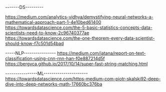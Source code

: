-------DS---------



https://medium.com/analytics-vidhya/demystifying-neural-networks-a-mathematical-approach-part-1-4e10bed61400
https://towardsdatascience.com/the-5-basic-statistics-concepts-data-scientists-need-to-know-2c96740377ae
https://towardsdatascience.com/the-one-theorem-every-data-scientist-should-know-f7c501d54bad



-----NLP----------------
https://medium.com/jatana/report-on-text-classification-using-cnn-rnn-han-f0e887214d5f
https://bergvca.github.io/2017/10/14/super-fast-string-matching.html

----------------ML----------------------
https://towardsdatascience.com/https-medium-com-piotr-skalski92-deep-dive-into-deep-networks-math-17660bc376ba
